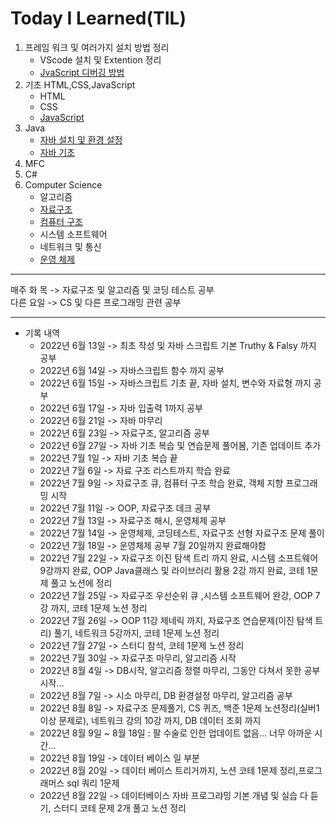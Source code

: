 # Today I Learned(TIL)
1. 프레임 워크 및 여러가지 설치 방법 정리
    * VScode 설치 및 Extention 정리
    * [JvaScript 디버깅 방법](./VSCode/JavaScrptDebuggin.md)
2. 기초 HTML,CSS,JavaScript
    * HTML
    * CSS
    * [JavaScript](./%EA%B8%B0%EC%B4%88%20HTML%2CCSS%2CJavaScript/JavaScript/JavaScript.md)
3. Java
    * [자바 설치 및 환경 설정](./Java/JavaSetting.md)
    * [자바 기초](./Java/Java.md)
4. MFC
5. C#
6. Computer Science
    * 알고리즘
    * [자료구조](./Computer%20Science/Data%20Structure/Data%20Structure.md)
    * [컴퓨터 구조](./Computer%20Science/Computer%20Architecture/Computer%20Architecture.md)
    * 시스템 소프트웨어
    * 네트워크 및 통신
    * [운영 체제](./Computer%20Science/Operating%20System/OperatingSystem.md)

***
매주 화 목 ->  자료구조 및 알고리즘 및 코딩 테스트 공부</br>
다른 요일 -> CS 및 다른 프로그래밍 관련 공부
***
* 기록 내역 
    - 2022년 6월 13일 ->  최초 작성 및 자바 스크립트 기본 Truthy & Falsy 까지 공부
    - 2022년 6월 14일 ->  자바스크립트 함수 까지 공부
    - 2022년 6월 15일 ->  자바스크립트 기초 끝, 자바 설치, 변수와 자료형 까지 공부
    - 2022년 6월 17일 -> 자바 입출력 1까지 공부
    - 2022년 6월 21일 -> 자바 마무리
    - 2022년 6월 23일 -> 자료구조, 알고리즘 공부
    - 2022년 6월 27일 -> 자바 기초 복습 및 연습문제 풀어봄, 기존 업데이트 추가
    - 2022년 7월 1일 -> 자바 기초 복습 끝 
    - 2022년 7월 6일 -> 자료 구조 리스트까지 학습 완료
    - 2022년 7월 9일 -> 자료구조 큐, 컴퓨터 구조 학습 완료, 객체 지향 프로그래밍 시작
    - 2022년 7월 11일 -> OOP, 자료구조 데크 공부
    - 2022년 7월 13일 -> 자료구조 해시, 운영체제 공부
    - 2022년 7월 14일 -> 운영체제, 코딩테스트, 자료구조 선형 자료구조 문제 풀이
    - 2022년 7월 18일 -> 운영체제 공부 7월 20일까지 완료해야함
    - 2022년 7월 22일 -> 자료구조 이진 탐색 트리 까지 완료, 시스템 소프트웨어 9강까지 완료, OOP Java클래스 및 라이브러리 활용 2강 까지 완료, 코테 1문제 풀고 노션에 정리
    - 2022년 7월 25일 -> 자료구조 우선순위 큐 ,시스템 소프트웨어 완강, OOP 7강 까지, 코테 1문제 노션 정리
    - 2022년 7월 26일 -> OOP 11강 제네릭 까지, 자료구조 연습문제(이진 탐색 트리) 풀기, 네트워크 5강까지, 코테 1문제 노션 정리
    - 2022년 7월 27일 -> 스터디 참석, 코테 1문제 노션 정리
    - 2022년 7월 30일 -> 자료구조 마무리, 알고리즘 시작
    - 2022년 8월 4일 -> DB시작, 알고리즘 정렬 마무리, 그동안 다쳐서 못한 공부 시작...
    - 2022년 8월 7일 -> 시소 마무리, DB 환경설정 마무리, 알고리즘 공부
    - 2022년 8월 8일 -> 자료구조 문제풀기, CS 퀴즈, 백준 1문제 노션정리(실버1 이상 문제로), 네트워크 강의 10강 까지, DB 데이터 조회 까지
    - 2022년 8월 9일 ~ 8월 18일 : 팔 수술로 인한 업데이트 없음... 너무 아까운 시간...
    - 2022년 8월 19일 -> 데이터 베이스 일 부분
    - 2022년 8월 20일 -> 데이터 베이스 트리거까지, 노션 코테 1문제 정리,프로그래머스 sql 쿼리 1문제
    - 2022년 8월 22일 -> 데이터베이스 자바 프로그랴밍 기본 개념 및 실습 다 듣기, 스터디 코테 문제 2개 풀고 노션 정리